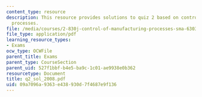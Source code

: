 ```yaml
---
content_type: resource
description: This resource provides solutions to quiz 2 based on control of manufacturing
  processes.
file: /media/courses/2-830j-control-of-manufacturing-processes-sma-6303-spring-2008/09a7096a9363e438930d7f4687e9f136_q2_sol_2008.pdf
file_type: application/pdf
learning_resource_types:
- Exams
ocw_type: OCWFile
parent_title: Exams
parent_type: CourseSection
parent_uid: 527f1bbf-b4e5-ba9c-1c01-ae9938e0b362
resourcetype: Document
title: q2_sol_2008.pdf
uid: 09a7096a-9363-e438-930d-7f4687e9f136
---
```

